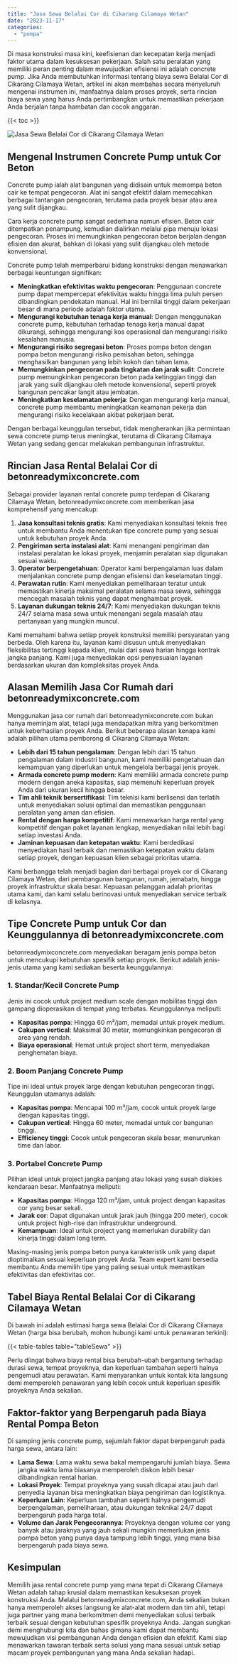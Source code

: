 ```yaml
---
title: "Jasa Sewa Belalai Cor di Cikarang Cilamaya Wetan"
date: "2023-11-17"
categories: 
  - "pompa"
---
```


Di masa konstruksi masa kini, keefisienan dan kecepatan kerja menjadi faktor utama dalam kesuksesan pekerjaan. Salah satu peralatan yang memiliki peran penting dalam mewujudkan efisiensi ini adalah concrete pump. Jika Anda membutuhkan informasi tentang biaya sewa Belalai Cor di Cikarang Cilamaya Wetan, artikel ini akan membahas secara menyeluruh mengenai instrumen ini, manfaatnya dalam proses proyek, serta rincian biaya sewa yang harus Anda pertimbangkan untuk memastikan pekerjaan Anda berjalan tanpa hambatan dan cocok anggaran.

{{< toc >}}

![Jasa Sewa Belalai Cor di Cikarang Cilamaya Wetan](https://betoncor8.github.io/pump/concrete-pump%20(16).png)

## Mengenal Instrumen Concrete Pump untuk Cor Beton

Concrete pump ialah alat bangunan yang didisain untuk memompa beton cair ke tempat pengecoran. Alat ini sangat efektif dalam memecahkan berbagai tantangan pengecoran, terutama pada proyek besar atau area yang sulit dijangkau.

Cara kerja concrete pump sangat sederhana namun efisien. Beton cair ditempatkan penampung, kemudian dialirkan melalui pipa menuju lokasi pengecoran. Proses ini memungkinkan pengecoran beton berjalan dengan efisien dan akurat, bahkan di lokasi yang sulit dijangkau oleh metode konvensional.

Concrete pump telah memperbarui bidang konstruksi dengan menawarkan berbagai keuntungan signifikan:

- **Meningkatkan efektivitas waktu pengecoran**: Penggunaan concrete pump dapat mempercepat efektivitas waktu hingga lima puluh persen dibandingkan pendekatan manual. Hal ini bernilai tinggi dalam pekerjaan besar di mana periode adalah faktor utama.
- **Mengurangi kebutuhan tenaga kerja manual**: Dengan menggunakan concrete pump, kebutuhan terhadap tenaga kerja manual dapat dikurangi, sehingga mengurangi kos operasional dan mengurangi risiko kesalahan manusia.
- **Mengurangi risiko segregasi beton**: Proses pompa beton dengan pompa beton mengurangi risiko pemisahan beton, sehingga menghasilkan bangunan yang lebih kokoh dan tahan lama.
- **Memungkinkan pengecoran pada tingkatan dan jarak sulit**: Concrete pump memungkinkan pengecoran beton pada ketinggian tinggi dan jarak yang sulit dijangkau oleh metode konvensional, seperti proyek bangunan pencakar langit atau jembatan.
- **Meningkatkan keselamatan pekerja**: Dengan mengurangi kerja manual, concrete pump membantu meningkatkan keamanan pekerja dan mengurangi risiko kecelakaan akibat pekerjaan berat.

Dengan berbagai keunggulan tersebut, tidak mengherankan jika permintaan sewa concrete pump terus meningkat, terutama di Cikarang Cilamaya Wetan yang sedang gencar melakukan pembangunan infrastruktur.

## Rincian Jasa Rental Belalai Cor di betonreadymixconcrete.com

Sebagai provider layanan rental concrete pump terdepan di Cikarang Cilamaya Wetan, betonreadymixconcrete.com memberikan jasa komprehensif yang mencakup:

1. **Jasa konsultasi teknis gratis**: Kami menyediakan konsultasi teknis free untuk membantu Anda menentukan tipe concrete pump yang sesuai untuk kebutuhan proyek Anda.
2. **Pengiriman serta instalasi alat**: Kami menangani pengiriman dan instalasi peralatan ke lokasi proyek, menjamin peralatan siap digunakan sesuai waktu.
3. **Operator berpengetahuan**: Operator kami berpengalaman luas dalam menjalankan concrete pump dengan efisiensi dan keselamatan tinggi.
4. **Perawatan rutin**: Kami menyediakan pemeliharaan teratur untuk memastikan kinerja maksimal peralatan selama masa sewa, sehingga mencegah masalah teknis yang dapat menghambat proyek.
5. **Layanan dukungan teknis 24/7**: Kami menyediakan dukungan teknis 24/7 selama masa sewa untuk menangani segala masalah atau pertanyaan yang mungkin muncul.

Kami memahami bahwa setiap proyek konstruksi memiliki persyaratan yang berbeda. Oleh karena itu, layanan kami disusun untuk menyediakan fleksibilitas tertinggi kepada klien, mulai dari sewa harian hingga kontrak jangka panjang. Kami juga menyediakan opsi penyesuaian layanan berdasarkan ukuran dan kompleksitas proyek Anda.

## Alasan Memilih Jasa Cor Rumah dari betonreadymixconcrete.com

Menggunakan jasa cor rumah dari betonreadymixconcrete.com bukan hanya meminjam alat, tetapi juga mendapatkan mitra yang berkomitmen untuk keberhasilan proyek Anda. Berikut beberapa alasan kenapa kami adalah pilihan utama pemborong di Cikarang Cilamaya Wetan:

- **Lebih dari 15 tahun pengalaman**: Dengan lebih dari 15 tahun pengalaman dalam industri bangunan, kami memiliki pengetahuan dan kemampuan yang diperlukan untuk mengelola berbagai jenis proyek.
- **Armada concrete pump modern**: Kami memiliki armada concrete pump modern dengan aneka kapasitas, siap memenuhi keperluan proyek Anda dari ukuran kecil hingga besar.
- **Tim ahli teknik bersertifikasi**: Tim teknisi kami berlisensi dan terlatih untuk menyediakan solusi optimal dan memastikan penggunaan peralatan yang aman dan efisien.
- **Rental dengan harga kompetitif**: Kami menawarkan harga rental yang kompetitif dengan paket layanan lengkap, menyediakan nilai lebih bagi setiap investasi Anda.
- **Jaminan kepuasan dan ketepatan waktu**: Kami berdedikasi menyediakan hasil terbaik dan memastikan ketepatan waktu dalam setiap proyek, dengan kepuasan klien sebagai prioritas utama.

Kami berbangga telah menjadi bagian dari berbagai proyek cor di Cikarang Cilamaya Wetan, dari pembangunan bangunan, rumah, jemabatn, hingga proyek infrastruktur skala besar. Kepuasan pelanggan adalah prioritas utama kami, dan kami selalu berinovasi untuk menyediakan service terbaik di kelasnya.

## Tipe Concrete Pump untuk Cor dan Keunggulannya di betonreadymixconcrete.com

betonreadymixconcrete.com menyediakan beragam jenis pompa beton untuk mencukupi kebutuhan spesifik setiap proyek. Berikut adalah jenis-jenis utama yang kami sediakan beserta keunggulannya:

### 1\. Standar/Kecil Concrete Pump

Jenis ini cocok untuk project medium scale dengan mobilitas tinggi dan gampang dioperasikan di tempat yang terbatas. Keunggulannya meliputi:

- **Kapasitas pompa**: Hingga 60 m³/jam, memadai untuk proyek medium.
- **Cakupan vertical**: Maksimal 30 meter, memungkinkan pengecoran di area yang rendah.
- **Biaya operasional**: Hemat untuk project short term, menyediakan penghematan biaya.

### 2\. Boom Panjang Concrete Pump

Tipe ini ideal untuk proyek large dengan kebutuhan pengecoran tinggi. Keunggulan utamanya adalah:

- **Kapasitas pompa**: Mencapai 100 m³/jam, cocok untuk proyek large dengan kapasitas tinggi.
- **Cakupan vertical**: Hingga 60 meter, memadai untuk cor bangunan tinggi.
- **Efficiency tinggi**: Cocok untuk pengecoran skala besar, menurunkan time dan labor.

### 3\. Portabel Concrete Pump

Pilihan ideal untuk project jangka panjang atau lokasi yang susah diakses kendaraan besar. Manfaatnya meliputi:

- **Kapasitas pompa**: Hingga 120 m³/jam, untuk project dengan kapasitas cor yang besar sekali.
- **Jarak cor**: Dapat digunakan untuk jarak jauh (hingga 200 meter), cocok untuk project high-rise dan infrastruktur underground.
- **Kemampuan**: Ideal untuk project yang memerlukan durability dan kinerja tinggi dalam long term.

Masing-masing jenis pompa beton punya karakteristik unik yang dapat dioptimalkan sesuai keperluan proyek Anda. Team expert kami bersedia membantu Anda memilih tipe yang paling sesuai untuk memastikan efektivitas dan efektivitas cor.

## Tabel Biaya Rental Belalai Cor di Cikarang Cilamaya Wetan

Di bawah ini adalah estimasi harga sewa Belalai Cor di Cikarang Cilamaya Wetan (harga bisa berubah, mohon hubungi kami untuk penawaran terkini):

{{< table-tables table="tableSewa" >}}

Perlu diingat bahwa biaya rental bisa berubah-ubah bergantung terhadap durasi sewa, tempat proyeknya, dan keperluan tambahan seperti halnya pengemudi atau perawatan. Kami menyarankan untuk kontak kita langsung demi memperoleh penawaran yang lebih cocok untuk keperluan spesifik proyeknya Anda sekalian.

## Faktor-faktor yang Berpengaruh pada Biaya Rental Pompa Beton

Di samping jenis concrete pump, sejumlah faktor dapat berpengaruh pada harga sewa, antara lain:

- **Lama Sewa**: Lama waktu sewa bakal mempengaruhi jumlah biaya. Sewa jangka waktu lama biasanya memperoleh diskon lebih besar dibandingkan rental harian.
- **Lokasi Proyek**: Tempat proyeknya yang susah dicapai atau jauh dari penyedia layanan bisa meningkatkan biaya pengiriman dan logistiknya.
- **Keperluan Lain**: Keperluan tambahan seperti halnya pengemudi berpengalaman, pemeliharaan, atau dukungan teknikal 24/7 dapat berpengaruh pada harga total.
- **Volume dan Jarak Pengecorannya**: Proyeknya dengan volume cor yang banyak atau jaraknya yang jauh sekali mungkin memerlukan jenis pompa beton yang punya daya tampung lebih tinggi, yang mana bisa berpengaruh pada biaya sewa.

## Kesimpulan

Memilih jasa rental concrete pump yang mana tepat di Cikarang Cilamaya Wetan adalah tahap krusial dalam memastikan kesuksesan proyek konstruksi Anda. Melalui betonreadymixconcrete.com, Anda sekalian bukan hanya memperoleh akses langsung ke alat-alat modern dan tim ahli, tetapi juga partner yang mana berkomitmen demi menyediakan solusi terbaik terbaik sesuai dengan kebutuhan spesifik proyeknya Anda. Jangan sungkan demi menghubungi kita dan bahas gimana kami dapat membantu mewujudkan visi pembangunan Anda dengan efisien dan efektif. Kami siap menawarkan tawaran terbaik serta solusi yang mana sesuai untuk setiap macam proyek pembangunan yang mana Anda sekalian hadapi.
